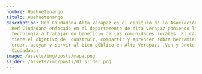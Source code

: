 ```yaml
---
nombre: Huehuetenango
titulo: Huehuetenango
description: Red Ciudadana Alta Verapaz es el capítulo de la Asociación Civil
  Red Ciudadana enfocado en el departamento de Alta Verapaz poniendo la
  tecnología a trabajar en beneficio de las comunidades locales. El capítulo
  tiene el objetivo de  construir, compartir y aprender sobre herramientas para
  crear, apoyar y servir al bien público en Alta Verapaz. ¡Ven y únete a la Red
  Ciudadana!
image: /assets/img/posts/mapa.png
slider: /assets/img/posts/01_slider.png
---
```

